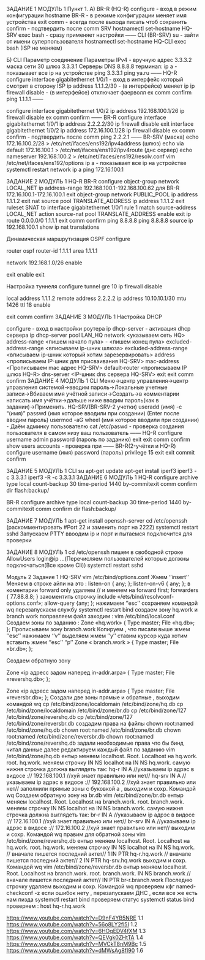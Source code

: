 ЗАДАНИЕ 1 МОДУЛЬ 1
Пункт 1.
А)
BR-R (HQ-R)
configure - вход в режим конфигурации
hostname BR-R - в режиме конфигурации меняет имя устройства
exit
comm - всегда после выхода писать чтоб сохранить
confirm - подтвердить после comm
SRV
hostnamectl set-hostname HQ-SRV
exec bash - сразу применяет настройки 
——
CLI (BR-SRV)
su - зайти от имени суперпользователя
hostnamectl set-hostname HQ-CLI
exec bash
(ISP не меняем)


Б)
CLI
Параметр соединение
Параметры IPv4 - вручную
адрес 3.3.3.2 маска сети 30 шлюз 3.3.3.1
Серверы DNS 8.8.8.8
терминал:
ip a - показывает все ip на устройстве 
ping 3.3.3.1
ping ya.ru
——
HQ-R
configure
interface gigabitethernet 1/0/1 - вход в интерфейс который смотрит в сторону ISP
ip address 1.1.1.2/30  - (в интерфейсе) меняет ip
ip firewall disable - (в интерфейсе) отключает фаерволл
ex
comm
confirm
ping 1.1.1.1
——

configure
interface gigabitethernet 1/0/2
ip address 192.168.100.1/26
ip firewall disable
ex
comm
confirm
——
BR-R
configure
interface gigabitethernet 1/0/1
ip address 2.2.2.2/30
ip firewall disable
exit
interface gigabitethernet 1/0/2
ip address 172.16.100.1/28
ip firewall disable
ex
comm
confirm - подтвердить после comm
ping 2.2.2.1
——
BR-SRV
(маска) echo 172.16.100.2/28 > /etc/net/ifaces/ens192/ipv4address
(шлюз) echo via default 172.16.100.1 > /etc/net/ifaces/ens192/ipv4route
(днс сервер) echo nameserver 192.168.100.2 > /etc/net/ifaces/ens192/resolv.conf
vim /etc/net/ifaces/ens192/options
ip a - показывает все ip на устройстве 
systemctl restart network
ip a
ping 172.16.100.1

ЗАДАНИЕ 2 МОДУЛЬ 1
HQ-R BR-R
configure
object-group network LOCAL_NET
ip address-range 192.168.100.1-192.168.100.62 для BR-R 172.16.100.1-172.16.100.1
exit
object-group network PUBLIC_POOL
ip address 1.1.1.2
exit
nat source
pool TRANSLATE_ADDRESS
ip address 1.1.1.2
exit
ruleset SNAT
to interface gigabitethernet 1/0/1
rule 1
match source-address LOCAL_NET
action source-nat pool TRANSLATE_ADDRESS
enable
exit
ip route 0.0.0.0/0 1.1.1.1
exit
comm
confirm
ping 8.8.8.8
ping 8.8.8.8 source ip 192.168.100.1
show ip nat translations





Динамическая маршрутизация OSPF
configure

router ospf
router-id 1.1.1.1
area 1.1.1.1

network 192.168.1.0/26
enable

exit
enable
exit

Настройка туннеля
configure
tunnel gre 10
ip firewall disable

local address 1.1.1.2
remote address 2.2.2.2
ip address 10.10.10.1/30
mtu 1426
ttl 18
enable

exit
comm
confirm
ЗАДАНИЕ 3 МОДУЛЬ 1
Настройка DHCP

configure - вход в настройки роутера
ip dhcp-server - активация dhcp сервера
ip dhcp-server pool LAN_HQ
network <указываем сеть HQ>
address-range <пишем начало пула> - <пишем конец пула>
excluded-address-range <вписываем ip-шник шлюза>
excluded-address-range <вписываем ip-шник который хотим зарезервировать>
address <прописываем IP-шник для присваивания HQ-SRV> mac-address <Прописываем mac адрес HQ-SRV>
default-router <прописываем IP шлюз HQ-R>
dns-server <IP-шник dns сервера HQ-SRV>
exit
exit
comm
confirm
ЗАДАНИЕ 4 МОДУЛЬ 1
CLI
Меню→центр управления→центр управления системой→вводим пароль→Локальные учетные записи→Вбиваем имя учётной записи→Создать→в комментарии написать имя учётки→дальше ниже вводим пароль(как в задании)→Применить.
HQ-SRV(BR-SRV-2 учетки)
useradd (имя) -с “(имя)”
passwd (имя которое вводили при создании)
(Enter после вводим пароль)
usermod -aG wheel (имя которое вводили при создании) - Даём админку пользователю
cat /etc/paswd - проверка создания пользователя в самом низу ваш пользователь
——
HQ-R
configure
username admin
password (пароль по заданию)
exit
exit
comm
confirm
show users accounts - проверка 
при 
——
BR-R(2-учётки и HQ-R)
configure
username (имя)
password (пароль)
privilege 15
exit
exit
commit
confirm


ЗАДАНИЕ 5 МОДУЛЬ 1
CLI
su
apt-get update
apt-get install iperf3
iperf3 -c 3.3.3.1
iperf3 -R -c 3.3.3.1
ЗАДАНИЕ 6 МОДУЛЬ 1
HQ-R
configure
archive
type local
count-backup 30
time-period 1440
by-commitexit
comm
confirm
dir flash:backup/

BR-R
configure
archive
type local
count-backup 30
time-period 1440
by-commitexit
comm
confirm
dir flash:backup/

ЗАДАНИЕ 7 МОДУЛЬ 1
apt-get install openssh-server
cd /etc/openssh (раскомментировать #Port 22 и заменить порт на 2222)
systemctl restart sshd
Запускаем PTTY ввоодим ip и порт и пытаемся подключится для проверки

ЗАДАНИЕ 8 МОДУЛЬ 1
cd /etc/openssh
пишем в свободной строке AllowUsers login@ip …(Перечисляем пользователей которые должны подключаться(Все кроме Cli))
systemctl restart sshd







Модуль 2 
Задание 1
HQ-SRV 
vim /etc/bind/options.conf 
Жмем ‘’insert’’
Меняем в строке айпи на это : listen-on {  any; };
				listen-on-v6 {  any; };
в коментарии forward only удаляем // и меняем на forward first;
		forwarders { 77.88.8.8; }
закоментить строчку include «/ets/bind/resolvconf-options.conf»;
allow-query {any; }; нажимаем ‘’esc’’ сохраняем командой wq 
перезапускаем службу systemctl restart bind 
создаем зону hq.work и branch work 
поправляем файл 
заходим : vim  /etc/bind/local.conf
Создаем зоны по заданию :
Zone «hq.work» {
                                Type master;
		   File «hq.db»;
};
Прописываем зону branch.work 
Копируем , что писали выше жмем ‘’esc’’  нажимаем ‘’v’’  выделяем жмем ‘’y’’ ставим курсор куда хотим вставить  жмем ‘’esc’’ ‘’p’’
Zone « branch.work » {
                                Type master;
		   File «br.db»;
};





Создаем обратную зону 

Zone «ip адресс задом наперед  in-addr.arpa» {
                                Type master;
		   File «revershq.db»;
};

Zone «ip адресс задом наперед  in-addr.arpa» {
                                Type master;
		   File «reversbr.db»;
};
Создали две зоны  прямые и обратные , выходим командой wq
cp /etc/bind/zone/localdomain  /etc/bind/zone/hq.db
cp /etc/bind/zone/localdomain  /etc/bind/zone/br.db
cp /etc/bind/zone/127 /etc/bind/zone/revershq.db
cp /etc/bind/zone/127 /etc/bind/zone/reversbr.db
cоздадим права на файлы 
chown root:named /etc/bind/zone/hq.db
chown root:named /etc/bind/zone/br.db
chown root:named /etc/bind/zone/reversbr.db
chown root:named /etc/bind/zone/revershq.db
задали необходимые права что бы бинд читал данные 
далее редактируем каждый файл по заданию
vim /etc/bind/zone/hq.db ентыр
меняем localhost. Root. Localhost на  hq.work. root. hq.work.
меняем строчку IN   NS  localhot на  IN   NS  hq.work. 
самую нижня строчка должна выглядеть так:
hq-r     IN    A   //указываем ip адрэс в видосе :// 192.168.100.1 //хуй знает правильно или нет//
 hq-srv  IN    A   //указываем ip адрэс в видосе :// 192.168.100.2 //хуй знает правильно или нет//
заполнили прямые зоны с буковкой а , выходим и сохр. Командой wq
Cоздаем обратную зону  на br.db
vim /etc/bind/zone/br.db ентыр
меняем localhost. Root. Localhost на  branch.work. root. branch.work.
меняем строчку IN   NS  localhot на  IN   NS  branch.work.
самую нижня строчка должна выглядеть так:
br-r     IN    A   //указываем ip адрэс в видосе :// 172.16.100.1 //хуй знает правильно или нет//
br-srv     IN    A   //указываем ip адрэс в видосе :// 172.16.100.2 //хуй знает правильно или нет//
выходим и сохр. Командой wq
правим для обратной зоны 
vim /etc/bind/zone/revershq.db ентыр
меняем localhost. Root. Localhost на  hq.work. root. hq.work.
меняем строчку IN   NS  localhot на  IN   NS  hq.work. 
// вначале пишется последний актет// 1  IN  PTR hq-r.hq.work
// вначале пишется последний актет// 2  IN  PTR hq-srv.hq.work
выходим и сохр. Командой wq
vim /etc/bind/zone/reversbr.db ентыр
меняем localhost. Root. Localhost на  branch.work. root. branch.work.
IN    NS  branch.work
// вначале пишется последний актет//   IN    PTR  br-r.branch.work
Последню строчку удаляем 
выходим и сохр. Командой wq
проверяем кфг  named-checkconf -z
если ошибок нету , перезапускаем ДНС , если все же есть нам пизда
systemctl restart bind
проверяем статус 
systemctl status bind 
проверяем : host hq-r.hq.work




https://www.youtube.com/watch?v=D9nF4YB5NRE 1.1
https://www.youtube.com/watch?v=56o8LY2fl5I 1.2
https://www.youtube.com/watch?v=6HOqEDV4fXM 1.3
https://www.youtube.com/watch?v=QEVgk0ZHtTA 1.4
https://www.youtube.com/watch?v=MVCkT8nM9Bc 1.5
https://www.youtube.com/watch?v=dMWsAg8fI90 1.6



















